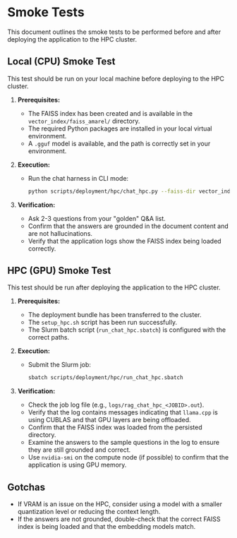 # Smoke Tests

This document outlines the smoke tests to be performed before and after deploying the application to the HPC cluster.

## Local (CPU) Smoke Test

This test should be run on your local machine before deploying to the HPC cluster.

1.  **Prerequisites:**
    *   The FAISS index has been created and is available in the `vector_index/faiss_amarel/` directory.
    *   The required Python packages are installed in your local virtual environment.
    *   A `.gguf` model is available, and the path is correctly set in your environment.

2.  **Execution:**
    *   Run the chat harness in CLI mode:
        ```bash
        python scripts/deployment/hpc/chat_hpc.py --faiss-dir vector_index/faiss_amarel/
        ```

3.  **Verification:**
    *   Ask 2-3 questions from your "golden" Q&A list.
    *   Confirm that the answers are grounded in the document content and are not hallucinations.
    *   Verify that the application logs show the FAISS index being loaded correctly.

## HPC (GPU) Smoke Test

This test should be run after deploying the application to the HPC cluster.

1.  **Prerequisites:**
    *   The deployment bundle has been transferred to the cluster.
    *   The `setup_hpc.sh` script has been run successfully.
    *   The Slurm batch script (`run_chat_hpc.sbatch`) is configured with the correct paths.

2.  **Execution:**
    *   Submit the Slurm job:
        ```bash
        sbatch scripts/deployment/hpc/run_chat_hpc.sbatch
        ```

3.  **Verification:**
    *   Check the job log file (e.g., `logs/rag_chat_hpc_<JOBID>.out`).
    *   Verify that the log contains messages indicating that `llama.cpp` is using CUBLAS and that GPU layers are being offloaded.
    *   Confirm that the FAISS index was loaded from the persisted directory.
    *   Examine the answers to the sample questions in the log to ensure they are still grounded and correct.
    *   Use `nvidia-smi` on the compute node (if possible) to confirm that the application is using GPU memory.

## Gotchas

-   If VRAM is an issue on the HPC, consider using a model with a smaller quantization level or reducing the context length.
-   If the answers are not grounded, double-check that the correct FAISS index is being loaded and that the embedding models match.